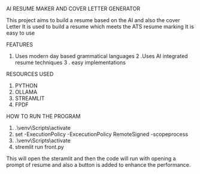 AI RESUME MAKER AND COVER LETTER GENERATOR


This project aims to build a resume based on the AI and also the cover Letter 
It is used to build a resume which meets the ATS resume marking 
It is easy to use 

FEATURES

1. Uses  modern day based grammatical languages
2 .Uses AI integrated resume techniques 
3 . easy implementations 

RESOURCES USED

1. PYTHON 
2. OLLAMA 
3. STREAMLIT 
4. FPDF 

HOW TO RUN THE PROGRAM

1. .\venv\Scripts\activate 
2. set -ExecutionPolicy -ExcecutionPolicy RemoteSigned -scopeprocess
3. .\venv\Scripts\activate
4. stremlit run front.py 


This will open the steramlit    and then the code will run with opening a prompt of resume 
and also a button is added to enhance the performance.

